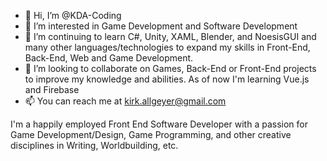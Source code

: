 - 👋 Hi, I’m @KDA-Coding
- 👀 I’m interested in Game Development and Software Development
- 🌱 I’m continuing to learn C#, Unity, XAML, Blender, and NoesisGUI and many other languages/technologies to expand my skills in Front-End, Back-End, Web and Game Development.
- 💞️ I’m looking to collaborate on Games, Back-End or Front-End projects to improve my knowledge and abilities. As of now I'm learning Vue.js and Firebase
- 📫 You can reach me at kirk.allgeyer@gmail.com

I'm a happily employed Front End Software Developer with a passion for Game Development/Design, Game Programming, and other creative disciplines in Writing, Worldbuilding, etc.
